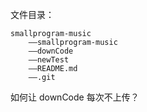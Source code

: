 

文件目录：

	smallprogram-music
		——smallprogram-music
		——downCode
		——newTest
		——README.md
		——.git
		

如何让 downCode 每次不上传？